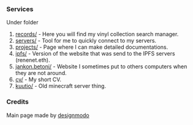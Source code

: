 ### Services

Under folder

1. [records/](https://r3ne.net/records/) - Here you will find my vinyl collection search manager.
2. [servers/](https://r3ne.net/servers/) - Tool for me to quickly connect to my servers.
3. [projects/](https://r3ne.net/projects) - Page where I can make detailed documentations.
4. [ipfs/](https://r3ne.net/ipfs) - Version of the website that was send to the IPFS servers (renenet.eth).
5. [jankon.betoni/](https://r3ne.net/jankon.betoni) - Website I sometimes put to others computers when they are not around.
6. [cv/](https://r3ne.net/cv/) -  My short CV.
7. [kuutio/](https://r3ne.net/kuutio) - Old minecraft server thing.




### Credits
Main page made by [designmodo](https://github.com/designmodo/html-website-templates)
